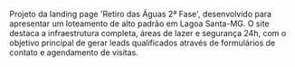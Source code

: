 Projeto da landing page 'Retiro das Águas 2ª Fase', desenvolvido para apresentar um loteamento de alto padrão em Lagoa Santa-MG. O site destaca a infraestrutura completa, áreas de lazer e segurança 24h, com o objetivo principal de gerar leads qualificados através de formulários de contato e agendamento de visitas.

